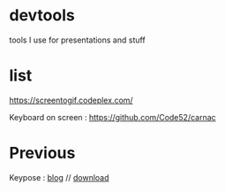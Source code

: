 # devtools
tools I use for presentations and stuff

# list 

https://screentogif.codeplex.com/ 

Keyboard on screen : https://github.com/Code52/carnac


# Previous
Keypose : [blog](http://jungsbluth.de/magnus/blog/2008/08/01/keypose-flavour-your-screencasts-with-shortcuts/) // [download](http://katastrophos.net/magnus/blog/wp-content/uploads/2008/09/keypose.zip)
